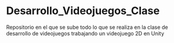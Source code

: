# Desarrollo_Videojuegos_Clase
Repositorio en el que se sube todo lo que se realiza en la clase de desarrollo de videojuegos trabajando un videojuego 2D en Unity
